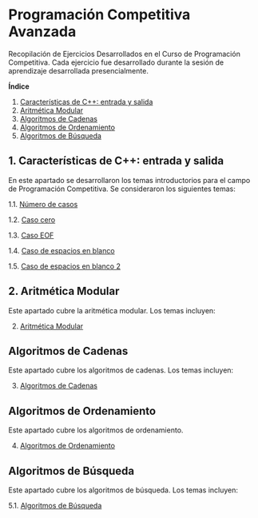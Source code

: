 # Programación Competitiva Avanzada

Recopilación de Ejercicios Desarrollados en el Curso de Programación Competitiva. Cada ejercicio fue desarrollado durante la sesión de aprendizaje desarrollada presencialmente.

**Índice**

1. [Características de C++: entrada y salida](#session1)
2. [Aritmética Modular](#session2)
3. [Algoritmos de Cadenas](#session3)
4. [Algoritmos de Ordenamiento](#session4)
5. [Algoritmos de Búsqueda](#session5)

## 1. Características de C++: entrada y salida<a name="session1"></a>

En este apartado se desarrollaron los temas introductorios para el campo de Programación Competitiva. Se consideraron los siguientes temas:

1.1. [Número de casos](`Ch01_IOTypes/1.Num_cases.cpp`)

1.2. [Caso cero](`Ch01_IOTypes/2.Zero_case.cpp`)

1.3. [Caso EOF](`Ch01_IOTypes/3.EOF_case.cpp`)

1.4. [Caso de espacios en blanco](`Ch01_IOTypes/4.Blank_case.cpp`)

1.5. [Caso de espacios en blanco 2](`Ch01_IOTypes/5.Blank_case_2.cpp`)

## 2. Aritmética Modular<a name="session2"></a>

Este apartado cubre la aritmética modular. Los temas incluyen:

2. [Aritmética Modular](CH02_ModularArithmetic/)

## Algoritmos de Cadenas<a name="session3"></a>

Este apartado cubre los algoritmos de cadenas. Los temas incluyen:

3. [Algoritmos de Cadenas](Ch03_StringsAlgorithms/)

## Algoritmos de Ordenamiento<a name="session4"></a>

Este apartado cubre los algoritmos de ordenamiento.

4. [Algoritmos de Ordenamiento](CH04_SortingAlgorithms)

## Algoritmos de Búsqueda<a name="session5"></a>

Este apartado cubre los algoritmos de búsqueda. Los temas incluyen:

5.1. [Algoritmos de Búsqueda](CH05_Searching)
